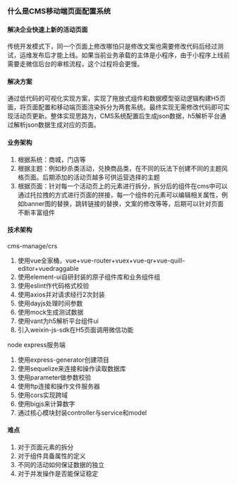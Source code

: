 ### 什么是CMS移动端页面配置系统
#### 解决企业快速上新的活动页面
传统开发模式下，同一个页面上修改哪怕只是修改文案也需要修改代码后经过测试，运维发布后才能上线。如果当前业务承载的主体是小程序，由于小程序上线前需要走微信后台的审核流程，这个过程将会更慢。

#### 解决方案
通过低代码的可视化实现方案，实现了拖放式组件和数据模型驱动逻辑构建H5页面，将页面配置和移动端页面渲染拆分为两套系统。最终实现无需修改代码即可实现活动页更新。整体实现思路为，CMS系统配置后生成json数据，h5解析平台通过解析json数据生成对应的页面。

#### 业务架构
1. 根据系统：商城，门店等
2. 根据主题：例如秒杀类活动，兑换商品类，在不同的玩法下创建不同的主题风格页面。后期添加的活动页越多可供运营选择的主题
3. 根据页面：针对每一个活动页上的元素进行拆分，拆分后的组件在cms中可以通过托拉拽的方式进行页面的拼接，每一个组件的元素可以编辑相关属性，例如banner图的替换，跳转链接的替换，文案的修改等等，后期可以针对页面不断丰富组件

#### 技术架构
cms-manage/crs
1. 使用vue全家桶，vue+vue-router+vuex+vue-qr+vue-quill-editor+vuedraggable
2. 使用element-ui自研封装的原子组件库和业务组件组
3. 使用eslint作代码格式校验
4. 使用axios并对请求经行2次封装
5. 使用dayjs处理时间参数
6. 使用mock生成测试数据
7. 使用vant为h5解析平台组件ui
8. 引入weixin-js-sdk在H5页面调用微信功能

node express服务端
1. 使用express-generator创建项目
2. 使用sequelize来连接和操作读取数据库
3. 使用parameter做参数校验
4. 使用ftp连接和操作文件服务器
5. 使用cors实现跨域
6. 使用bigjs来计算数字
7. 通过核心模块封装controller与service和model

#### 难点
1. 对于页面元素的拆分
2. 对于组件具备属性的定义
3. 不同的活动如何保证数据的独立
4. 对于并发操作是否能保证稳定
